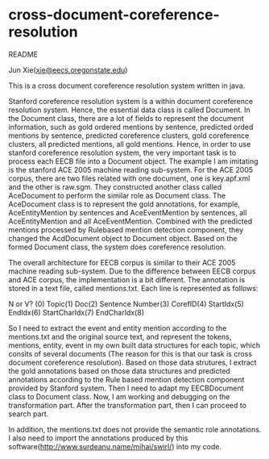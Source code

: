 cross-document-coreference-resolution
=====================================
README

Jun Xie(xie@eecs.oregonstate.edu)

This is a cross document coreference resolution system written in java.  

Stanford coreference resolution system is a within document coreference resolution system. Hence, the essential data class is called Document. In the Document class, there are a lot of fields to represent the document information, such as gold ordered mentions by sentence, predicted orded mentions by sentence, predicted coreference clusters, gold coreference clusters, all predicted mentions, all gold mentions. Hence, in order to use stanford coreference resolution system, the very important task is to process each EECB file into a Document object. The example I am imitating is the stanford ACE 2005 machine reading sub-system. For the ACE 2005 corpus, there are two files related with one document, one is key.apf.xml and the other is raw.sgm. They constructed another class called AceDocument to perform the similar role as Document class. The AceDocument class is to represent the gold annotations, for example, AceEntityMention by sentences and AceEventMention by sentences, all AceEntityMention and all AceEventMention. Combined with the predicted mentions processed by Rulebased mention detection component, they changed the AcdDocument object to Document object. Based on the formed Document class, the system does coreference resolution. 

The overall architecture for EECB corpus is similar to their ACE 2005 machine reading sub-system. Due to the difference between EECB corpus and ACE corpus, the implementation is a bit different. The annotation is stored in a text file, called mentions.txt. Each line is represented as follows:

N or V? (0)  Topic(1)  Doc(2) Sentence Number(3) CorefID(4) StartIdx(5)  EndIdx(6) StartCharIdx(7)  EndCharIdx(8)

So I need to extract the event and entity mention according to the mentions.txt and the original source text, and represent the tokens, mentions, entity, event in my own built data structures for each topic, which consits of several documents (The reason for this is that our task is cross document coreference resolution). Based on those data strutures, I extract the gold annotations based on those data structures and predicted annotations according to the Rule based mention detection component provided by Stanford system. Then I need to adapt my EECBDocument class to Document class. Now, I am working and debugging on the transformation part. After the transformation part, then I can proceed to search part.  

In addition, the mentions.txt does not provide the semantic role annotations. I also need to import the annotations produced by this software(http://www.surdeanu.name/mihai/swirl/) into my code.
